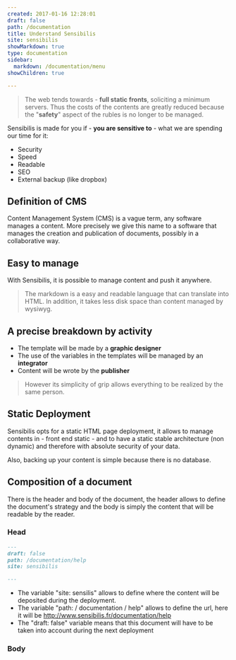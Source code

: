 ```yaml
---
created: 2017-01-16 12:28:01
draft: false
path: /documentation
title: Understand Sensibilis
site: sensibilis
showMarkdown: true
type: documentation
sidebar:
  markdown: /documentation/menu
showChildren: true

---
```


> The web tends towards - **full static fronts**, soliciting a minimum servers. Thus the costs of the contents are greatly reduced because the "**safety**" aspect of the rubles is no longer to be managed.

Sensibilis is made for you if - **you are sensitive to** - what we are spending our time for it:

- Security
- Speed
- Readable
- SEO
- External backup (like dropbox)


## Definition of CMS
Content Management System (CMS) is a vague term, any software manages a content. More precisely we give this name to a software that manages the creation and publication of documents, possibly in a collaborative way.

## Easy to manage
With Sensibilis, it is possible to manage content and push it anywhere.

> The markdown is a easy and readable language that can translate into HTML. In addition, it takes less disk space than content managed by wysiwyg.


## A precise breakdown by activity
 - The template will be made by a **graphic designer**
 - The use of the variables in the templates will be managed by an **integrator**
 - Content will be wrote by the **publisher**

> However its simplicity of grip allows everything to be realized by the same person.

<script src="https://cdnjs.cloudflare.com/ajax/libs/Chart.js/2.4.0/Chart.bundle.min.js"></script>
<script src="https://cdnjs.cloudflare.com/ajax/libs/Chart.js/2.4.0/Chart.min.js"></script>
<canvas id="myChart" width="450" height="300"></canvas>
<script>
var ctx = document.getElementById("myChart");

var data = {
    labels: ["graphic designer", "integrator", "publisher"],
    datasets: [
        {
            data: [20, 10, 70],
            backgroundColor: [
                "#FF6384",
                "#36A2EB",
                "#FFCE56"
            ],
            hoverBackgroundColor: [
                "#FF6384",
                "#36A2EB",
                "#FFCE56"
            ]
        }
    ]
};

var myRadarChart = new Chart(ctx, {
    type: 'pie',
    data: data,
		options: {responsive: true, legend: {position: 'right'}, title: {position: 'left', display: true,text: "Time to work"}}
});
</script>

## Static Deployment
Sensibilis opts for a static HTML page deployment, it allows to manage contents in - front end static - and to have a static stable architecture (non dynamic) and therefore with absolute security of your data.

Also, backing up your content is simple because there is no database.

## Composition of a document
There is the header and body of the document, the header allows to define the document's strategy and the body is simply the content that will be readable by the reader.

### Head
~~~ Markdown
---
draft: false
path: /documentation/help
site: sensibilis

---
~~~
	
- The variable "site: sensilis" allows to define where the content will be deposited during the deployment.
- The variable "path: / documentation / help" allows to define the url, here it will be http://www.sensibilis.fr/documentation/help
- The "draft: false" variable means that this document will have to be taken into account during the next deployment


### Body
